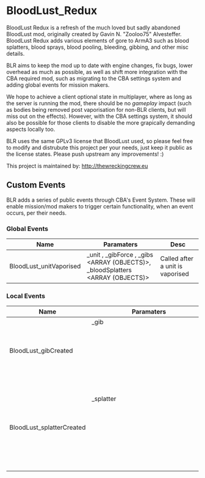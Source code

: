 # BloodLust_Redux
BloodLust Redux is a refresh of the much loved but sadly abandoned BloodLust mod, originally created by Gavin N. "Zooloo75" Alvesteffer. BloodLust Redux adds various elements of gore to ArmA3 such as blood splatters, blood sprays, blood pooling, bleeding, gibbing, and other misc details.

BLR aims to keep the mod up to date with engine changes, fix bugs, lower overhead as much as possible, as well as shift more integration with the CBA required mod, such as migrating to the CBA settings system and adding global events for mission makers.

We hope to achieve a client optional state in multiplayer, where as long as the server is running the mod, there should be no _gameplay_ impact (such as bodies being removed post vaporisation for non-BLR clients, but will miss out on the effects). However, with the CBA settings system, it should also be possible for those clients to disable the more grapically demanding aspects locally too.

BLR uses the same GPLv3 license that BloodLust used, so please feel free to modify and distrubute this project per your needs, just keep it public as the license states. Please push upstream any improvements! :)

This project is maintained by: http://thewreckingcrew.eu

## Custom Events
BLR adds a series of public events through CBA's Event System. These will enable mission/mod makers to trigger certain functionality, when an event occurs, per their needs.

### Global Events

 Name | Paramaters | Desc
 --- | --- | ---
BloodLust_unitVaporised | _unit <OBJECT>, _gibForce <INTEGER>, _gibs <ARRAY (OBJECTS)>, _bloodSplatters <ARRAY (OBJECTS)> | Called after a unit is vaporised

### Local Events

 Name | Paramaters | Desc 
 --- | --- | --- 
BloodLust_gibCreated | _gib <OBJECT> | Called each time a gib has been created
BloodLust_splatterCreated | _splatter <OBJECT> | Called each time a splatter has been created (could be a smear, too)